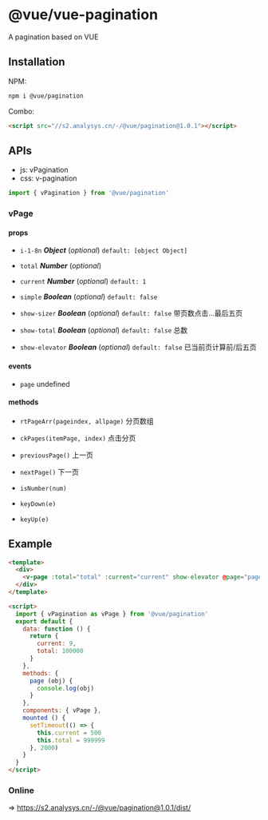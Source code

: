 # @vue/vue-pagination

A pagination based on VUE

## Installation

NPM:

```sh
npm i @vue/pagination
```

Combo:

```html
<script src="//s2.analysys.cn/-/@vue/pagination@1.0.1"></script>
```

## APIs

- js: vPagination
- css: v-pagination

```js
import { vPagination } from '@vue/pagination'
```

### vPage

#### props

- `i-1-8n` ***Object*** (*optional*) `default: [object Object]`
- `total` ***Number*** (*optional*)
- `current` ***Number*** (*optional*) `default: 1`
- `simple` ***Boolean*** (*optional*) `default: false`

- `show-sizer` ***Boolean*** (*optional*) `default: false`
带页数点击...最后五页

- `show-total` ***Boolean*** (*optional*) `default: false`
总数

- `show-elevator` ***Boolean*** (*optional*) `default: false`
已当前页计算前/后五页

#### events

- `page` undefined

#### methods

- `rtPageArr(pageindex, allpage)`
分页数组

- `ckPages(itemPage, index)`
点击分页

- `previousPage()`
上一页

- `nextPage()`
下一页

- `isNumber(num)`
- `keyDown(e)`
- `keyUp(e)`

## Example

```html
<template>
  <div>
    <v-page :total="total" :current="current" show-elevator @page="page" :i18n="{jump:'Jump',page:'Page',total:'PageCount',prev:'Prev',next:'Next'}"></v-page>
  </div>
</template>

<script>
  import { vPagination as vPage } from '@vue/pagination'
  export default {
    data: function () {
      return {
        current: 9,
        total: 100000
      }
    },
    methods: {
      page (obj) {
        console.log(obj)
      }
    },
    components: { vPage },
    mounted () {
      setTimeout(() => {
        this.current = 500
        this.total = 999999
      }, 2000)
    }
  }
</script>
```

### Online

=> <https://s2.analysys.cn/-/@vue/pagination@1.0.1/dist/>
